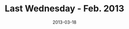 ---
layout: music 
title: "Last Wednesday - Feb. 2013"
series: "Last Wednesday"
date: 2013-03-18 
description: "In Florence, listen to Brian highlight tribal stories from the past 17 years."
audio: "http://www.crossroads.net/players/media/hq/022713-lw-florence.mp3"
audio-duration: "44:32"
src: "http://www.crossroads.net/players/media/mediumHz/"
---